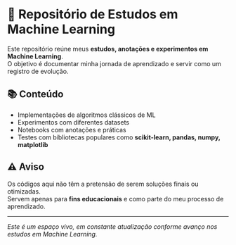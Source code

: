 # 🤖 Repositório de Estudos em Machine Learning  

Este repositório reúne meus **estudos, anotações e experimentos em Machine Learning**.  
O objetivo é documentar minha jornada de aprendizado e servir como um registro de evolução.  

## 📚 Conteúdo
- Implementações de algoritmos clássicos de ML  
- Experimentos com diferentes datasets  
- Notebooks com anotações e práticas  
- Testes com bibliotecas populares como **scikit-learn, pandas, numpy, matplotlib**  

## ⚠️ Aviso
Os códigos aqui não têm a pretensão de serem soluções finais ou otimizadas.  
Servem apenas para **fins educacionais** e como parte do meu processo de aprendizado.  

---

*Este é um espaço vivo, em constante atualização conforme avanço nos estudos em Machine Learning.*  
